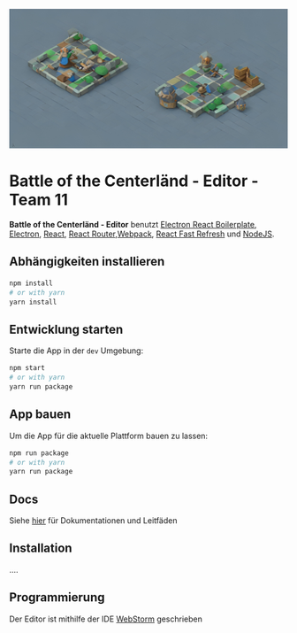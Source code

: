 ![Battle of the Centerländ](assets/images/bg-color-2x.jpg)

# Battle of the Centerländ - Editor - Team 11

**Battle of the Centerländ - Editor**
benutzt [Electron React Boilerplate](https://electron-react-boilerplate.js.org/docs/installation), [Electron](https://electron.atom.io/), [React](https://facebook.github.io/react/), [React Router](https://github.com/reactjs/react-router),[Webpack](https://webpack.js.org/), [React Fast Refresh](https://www.npmjs.com/package/react-refresh)
und [NodeJS](https://nodejs.org/en/).

## Abhängigkeiten installieren

```bash
npm install
# or with yarn
yarn install
```

## Entwicklung starten

Starte die App in der `dev` Umgebung:

```bash
npm start
# or with yarn
yarn run package
```

## App bauen

Um die App für die aktuelle Plattform bauen zu lassen:

```bash
npm run package
# or with yarn
yarn run package
```

## Docs

Siehe [hier](https://electron-react-boilerplate.js.org/docs/installation) für Dokumentationen und Leitfäden

## Installation

....

## Programmierung

Der Editor ist mithilfe der IDE [WebStorm](https://www.jetbrains.com/de-de/webstorm/) geschrieben
